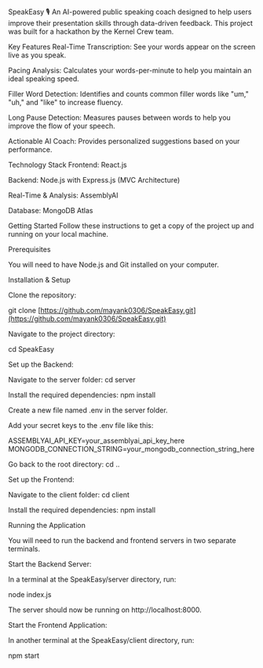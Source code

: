 SpeakEasy 🎙️
An AI-powered public speaking coach designed to help users improve their presentation skills through data-driven feedback. This project was built for a hackathon by the Kernel Crew team.

Key Features
Real-Time Transcription: See your words appear on the screen live as you speak.

Pacing Analysis: Calculates your words-per-minute to help you maintain an ideal speaking speed.

Filler Word Detection: Identifies and counts common filler words like "um," "uh," and "like" to increase fluency.

Long Pause Detection: Measures pauses between words to help you improve the flow of your speech.

Actionable AI Coach: Provides personalized suggestions based on your performance.

Technology Stack
Frontend: React.js

Backend: Node.js with Express.js (MVC Architecture)

Real-Time & Analysis: AssemblyAI

Database: MongoDB Atlas

Getting Started
Follow these instructions to get a copy of the project up and running on your local machine.

Prerequisites

You will need to have Node.js and Git installed on your computer.

Installation & Setup

Clone the repository:

git clone [https://github.com/mayank0306/SpeakEasy.git](https://github.com/mayank0306/SpeakEasy.git)

Navigate to the project directory:

cd SpeakEasy

Set up the Backend:

Navigate to the server folder: cd server

Install the required dependencies: npm install

Create a new file named .env in the server folder.

Add your secret keys to the .env file like this:

ASSEMBLYAI_API_KEY=your_assemblyai_api_key_here
MONGODB_CONNECTION_STRING=your_mongodb_connection_string_here

Go back to the root directory: cd ..

Set up the Frontend:

Navigate to the client folder: cd client

Install the required dependencies: npm install

Running the Application

You will need to run the backend and frontend servers in two separate terminals.

Start the Backend Server:

In a terminal at the SpeakEasy/server directory, run:

node index.js

The server should now be running on http://localhost:8000.

Start the Frontend Application:

In another terminal at the SpeakEasy/client directory, run:

npm start

